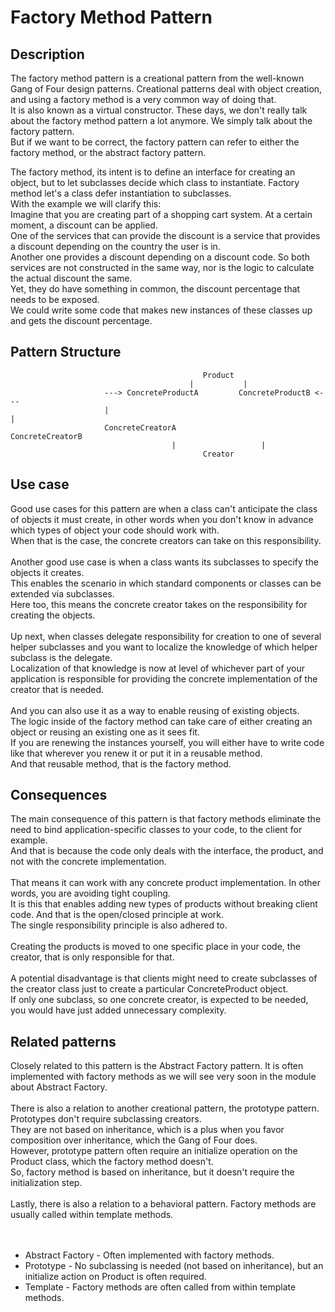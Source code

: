 # Factory Method Pattern


## Description
The factory method pattern is a creational pattern from the well-known Gang of Four design patterns. Creational patterns deal with object creation, and using a factory method is a very common way of doing that. </br>
It is also known as a virtual constructor. These days, we don't really talk about the factory method pattern a lot anymore. We simply talk about the factory pattern. </br>
But if we want to be correct, the factory pattern can refer to either the factory method, or the abstract factory pattern. </br>

The factory method, its intent is to define an interface for creating an object, but to let subclasses decide which class to instantiate. Factory method let's a class defer instantiation to subclasses. 
</br>
With the example we will clarify this:</br>
Imagine that you are creating part of a shopping cart system. At a certain moment, a discount can be applied. </br>
One of the services that can provide the discount is a service that provides a discount depending on the country the user is in. </br>
Another one provides a discount depending on a discount code. So both services are not constructed in the same way, nor is the logic to calculate the actual discount the same.</br>
Yet, they do have something in common, the discount percentage that needs to be exposed. </br> 
We could write some code that makes new instances of these classes up and gets the discount percentage.  

## Pattern Structure
                                               Product 
                                            |           |
                         ---> ConcreteProductA         ConcreteProductB <---
                         |                                                 |
                         ConcreteCreatorA                   ConcreteCreatorB
                                        |                   |
                                               Creator

## Use case
Good use cases for this pattern are when a class can't anticipate the class of objects it must create, in other words when you don't know in advance which types of object your code should work with.</br> 
When that is the case, the concrete creators can take on this responsibility. 
</br> 
</br> 
Another good use case is when a class wants its subclasses to specify the objects it creates. </br> 
This enables the scenario in which standard components or classes can be extended via subclasses. </br> 
Here too, this means the concrete creator takes on the responsibility for creating the objects.
</br> 
</br> 
Up next, when classes delegate responsibility for creation to one of several helper subclasses and you want to localize the knowledge of which helper subclass is the delegate.</br> 
Localization of that knowledge is now at level of whichever part of your application is responsible for providing the concrete implementation of the creator that is needed.
</br> 
</br> 
And you can also use it as a way to enable reusing of existing objects. </br> 
The logic inside of the factory method can take care of either creating an object or reusing an existing one as it sees fit.</br> 
If you are renewing the instances yourself, you will either have to write code like that wherever you renew it or put it in a reusable method.</br> 
And that reusable method, that is the factory method.

## Consequences
The main consequence of this pattern is that factory methods eliminate the need to bind application-specific classes to your code, to the client for example. </br>
And that is because the code only deals with the interface, the product, and not with the concrete implementation. 
</br>
</br>
That means it can work with any concrete product implementation. In other words, you are avoiding tight coupling. </br>
It is this that enables adding new types of products without breaking client code. And that is the open/closed principle at work.</br>
The single responsibility principle is also adhered to.
</br>
</br>
Creating the products is moved to one specific place in your code, the creator, that is only responsible for that. 
</br>
</br>
A potential disadvantage is that clients might need to create subclasses of the creator class just to create a particular ConcreteProduct object.</br>
If only one subclass, so one concrete creator, is expected to be needed, you would have just added unnecessary complexity.

## Related patterns
Closely related to this pattern is the Abstract Factory pattern. It is often implemented with factory methods as we will see very soon in the module about Abstract Factory.
</br>
</br>
There is also a relation to another creational pattern, the prototype pattern. Prototypes don't require subclassing creators. </br>
They are not based on inheritance, which is a plus when you favor composition over inheritance, which the Gang of Four does. </br>
However, prototype pattern often require an initialize operation on the Product class, which the factory method doesn't. </br>
So, factory method is based on inheritance, but it doesn't require the initialization step. 
</br>
</br>
Lastly, there is also a relation to a behavioral pattern. Factory methods are usually called within template methods.
</br>
</br>
</br>
* Abstract Factory - Often implemented with factory methods.
* Prototype - No subclassing is needed (not based on inheritance), but an initialize action on Product is often required.
* Template - Factory methods are often called from within template methods.

